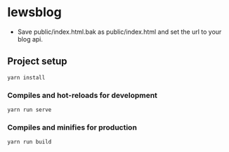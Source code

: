 # lewsblog

- Save public/index.html.bak as public/index.html and set the url to your blog api.

## Project setup
```
yarn install
```

### Compiles and hot-reloads for development
```
yarn run serve
```

### Compiles and minifies for production
```
yarn run build
```
